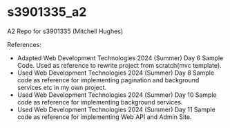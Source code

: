 # s3901335_a2
A2 Repo for s3901335 (Mitchell Hughes)

References:
- Adapted Web Development Technologies 2024 (Summer) Day 6 Sample Code. Used as reference to rewrite project from scratch(mvc template).
- Used Web Development Technologies 2024 (Summer) Day 8 Sample code as reference for implementing pagination and background services etc in my own project.
- Used Web Development Technologies 2024 (Summer) Day 10 Sample code as reference for implementing background services.
- Used Web Development Technologies 2024 (Summer) Day 11 Sample code as reference for implementing Web API and Admin Site.